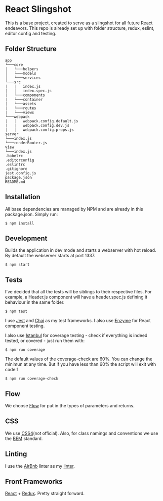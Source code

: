 # React Slingshot

This is a base project, created to serve as a slingshot for all future React endeavors. This repo is already set up with folder structure, redux, eslint, editor config and testing.

## Folder Structure

```
app
└───core
│   └───helpers
│   └───models
│   └───services
└───src
|   |   index.js
|   │   index.spec.js
|   └───components
|   └───container
|   └───assets
|   └───routes
|   └───views
└───webpack
|   │   webpack.config.default.js
|   |   webpack.config.dev.js  
|   │   webpack.config.props.js
server
└───index.js
└───renderRouter.js
view
└───index.js
.babelrc
.editorconfig
.eslintrc
.gitignore
jest.config.js
package.json
README.md
```

## Installation

All base dependencies are managed by NPM and are already in this package.json. Simply run:

```
$ npm install
```

## Development

Builds the application in dev mode and starts a webserver with hot reload. By default the webserver starts at port 1337.

```
$ npm start
```

## Tests

I've decided that all the tests will be siblings to their respective files. For example, a Header.js component will have a header.spec.js defining it behaviour in the same folder.

```
$ npm test
```
I use [Jest](https://facebook.github.io/jest/) and [Chai](http://chaijs.com/) as my test frameworks. I also use [Enzyme](https://github.com/airbnb/enzyme) for React component testing.

I also use [Istanbul](https://istanbul.js.org/) for coverage testing - check if everything is indeed tested, or covered - just run them with:

```
$ npm run coverage
```
The default values of the coverage-check are 60%. You can change the minimun at any time. But if you have less than 60% the script will exit with code 1

```
$ npm run coverage-check
```

## Flow

We choose [Flow](https://flowtype.org) for put in the types of parameters and returns.

## CSS

We use [CSS4](http://css4.rocks/)(not official).
Also, for class namings and conventions we use the [BEM](https://css-tricks.com/bem-101/) standard.

## Linting

I use the [AirBnb](https://github.com/airbnb/javascript/tree/master/packages/eslint-config-airbnb) linter as my [linter](http://eslint.org/).

## Front Frameworks

[React](https://facebook.github.io/react/) + [Redux](http://redux.js.org/). Pretty straight forward.
